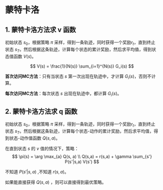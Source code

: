 # 蒙特卡洛


## 1. 蒙特卡洛方法求 v 函数

初始状态 $s_0$，根据策略 $\pi$ 采样，得到一条轨迹，同时获得一个奖励$r_t$，直到终止状态 $s_T$。然后根据这条轨迹，计算每个状态的累计奖励，然后求平均值，得到状态值函数 $V(s)$。

$$
V(s) = \frac{1}{N(s)} \sum_{i=1}^{N(s)} G_i(s)
$$

**首次访问MC方法**：只有当状态 $s$ 第一次出现在轨迹中，才计算 $G_i(s)$，否则不计算。

**每次访问MC方法**：每次状态 $s$ 出现在轨迹中，都计算 $G_i(s)$。

## 2. 蒙特卡洛方法求 q 函数

初始状态 $s_0$，根据策略 $\pi$ 采样，得到一条轨迹，同时获得一个奖励$r_t$，直到终止状态 $s_T$。然后根据这条轨迹，计算每个状态-动作的累计奖励，然后求平均值，得到状态-动作值函数 $Q(s, a)$。

在直到状态 $s$ 的 $v$ 值的情况下，策略：
$$
\pi(s) = \arg \max_{a} Q(s, a)  \\
Q(s,a) = r(s,a) + \gamma \sum_{s'} P(s'|s,a) V(s')
$$ 

不知道 $P(s'|s,a)$ ,不知道 $r(s,a)$。

如果能直接获得 $Q(s,a)$ ，则可以直接得到最优策略。
